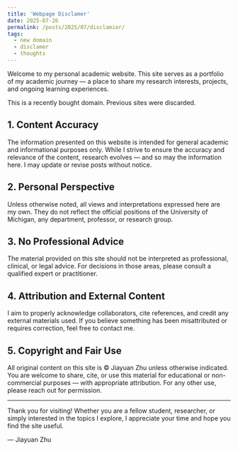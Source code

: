 ```yaml
---
title: 'Webpage Disclamer'
date: 2025-07-26
permalink: /posts/2025/07/disclamier/
tags:
  - new domain
  - disclamer
  - thoughts
---
```

Welcome to my personal academic website. This site serves as a portfolio of my academic journey — a place to share my research interests, projects, and ongoing learning experiences.

This is a recently bought domain. Previous sites were discarded. 

## 1. Content Accuracy

The information presented on this website is intended for general academic and informational purposes only. While I strive to ensure the accuracy and relevance of the content, research evolves — and so may the information here. I may update or revise posts without notice.

## 2. Personal Perspective

Unless otherwise noted, all views and interpretations expressed here are my own. They do not reflect the official positions of the University of Michigan, any department, professor, or research group.

## 3. No Professional Advice

The material provided on this site should not be interpreted as professional, clinical, or legal advice. For decisions in those areas, please consult a qualified expert or practitioner.

## 4. Attribution and External Content

I aim to properly acknowledge collaborators, cite references, and credit any external materials used. If you believe something has been misattributed or requires correction, feel free to contact me.

## 5. Copyright and Fair Use

All original content on this site is © Jiayuan Zhu unless otherwise indicated. You are welcome to share, cite, or use this material for educational or non-commercial purposes — with appropriate attribution. For any other use, please reach out for permission.

---

Thank you for visiting! Whether you are a fellow student, researcher, or simply interested in the topics I explore, I appreciate your time and hope you find the site useful.

— Jiayuan Zhu